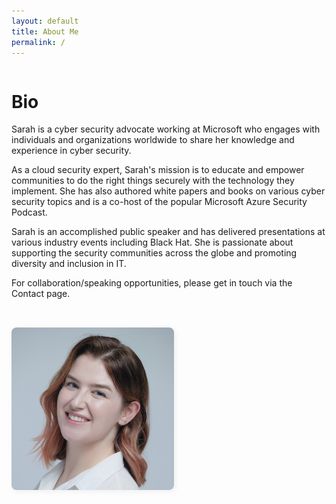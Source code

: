 ```yaml
---
layout: default
title: About Me
permalink: /
---
```


<div style="display: flex; align-items: center; gap: 32px; flex-wrap: wrap; min-height: 220px;">
  <div style="flex: 1; min-width: 220px;">

# Bio

Sarah is a cyber security advocate working at Microsoft who engages with individuals and organizations worldwide to share her knowledge and experience in cyber security. 

As a cloud security expert, Sarah's mission is to educate and empower communities to do the right things securely with the technology they implement. She has also authored white papers and books on various cyber security topics and is a co-host of the popular Microsoft Azure Security Podcast.

Sarah is an accomplished public speaker and has delivered presentations at various industry events including Black Hat. She is passionate about supporting the security communities across the globe and promoting diversity and inclusion in IT.

For collaboration/speaking opportunities, please get in touch via the Contact page.

  </div>
  <div style="flex: 0 0 260px; display: flex; align-items: center; justify-content: flex-end;">
    <img src="/assets/img/sarah.jpg" alt="Sarah Young" style="max-width: 260px; width: 100%; height: auto; border-radius: 8px; box-shadow: 2px 2px 8px #eee; display: block; flex-shrink: 0;" />
  </div>
</div>